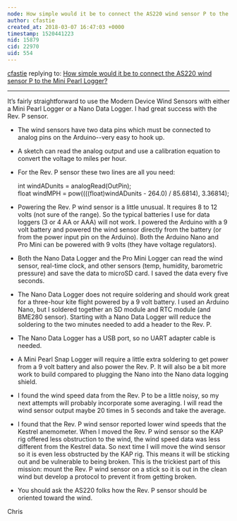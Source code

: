 ```yaml
---
node: How simple would it be to connect the AS220 wind sensor P to the Mini Pearl Logger?
author: cfastie
created_at: 2018-03-07 16:47:03 +0000
timestamp: 1520441223
nid: 15879
cid: 22970
uid: 554
---
```




[cfastie](../profile/cfastie) replying to: [How simple would it be to connect the AS220 wind sensor P to the Mini Pearl Logger?](../notes/warren/03-07-2018/how-simple-would-it-be-to-connect-the-as220-wind-sensor-p-to-the-mini-pearl-logger)

----
It’s fairly straightforward to use the Modern Device Wind Sensors with either a Mini Pearl Logger or a Nano Data Logger. I had great success with the Rev. P sensor.

-	The wind sensors have two data pins which must be connected to analog pins on the Arduino--very easy to hook up.
-	A sketch can read the analog output and use a calibration equation to convert the voltage to miles per hour.
-	For the Rev. P sensor these two lines are all you need:

      int windADunits = analogRead(OutPin);   
      float windMPH =  pow((((float)windADunits - 264.0) / 85.6814), 3.36814);

- Powering the Rev. P wind sensor is a little unusual. It requires 8 to 12 volts (not sure of the range). So the typical batteries I use for data loggers (3 or 4 AA or AAA) will not work. I powered the Arduino with a 9 volt battery and powered the wind sensor directly from the battery (or from the power input pin on the Arduino). Both the Arduino Nano and Pro Mini can be powered with 9 volts (they have voltage regulators).
- Both the Nano Data Logger and the Pro Mini Logger can read the wind sensor, real-time clock, and other sensors (temp, humidity, barometric pressure) and save the data to microSD card. I saved the data every five seconds.
- The Nano Data Logger does not require soldering and should work great for a three-hour kite flight powered by a 9 volt battery. I used an Arduino Nano, but I soldered together an SD module and RTC module (and BME280 sensor). Starting with a Nano Data Logger will reduce the soldering to the two minutes needed to add a header to the Rev. P.
-  The Nano Data Logger has a USB port, so no UART adapter cable is needed. 
-  A Mini Pearl Snap Logger will require a little extra soldering to get power from a 9 volt battery and also power the Rev. P. It will also be a bit more work to build compared to plugging the Nano into the Nano data logging shield.



- I found the wind speed data from the Rev. P to be a little noisy, so my next attempts will probably incorporate some averaging. I will read the wind sensor output maybe 20 times in 5 seconds and take the average. 
- I found that the Rev. P wind sensor reported lower wind speeds that the Kestrel anemometer. When I moved the Rev. P wind sensor so the KAP rig offered less obstruction to the wind, the wind speed data was less different from the Kestrel data. So next time I will move the wind sensor so it is even less obstructed by the KAP rig. This means it will be sticking out and be vulnerable to being broken. This is the trickiest part of this mission: mount the Rev. P wind sensor on a stick so it is out in the clean wind but develop a protocol to prevent it from getting broken.
- You should ask the AS220 folks how the Rev. P sensor should be oriented toward the wind.

Chris
